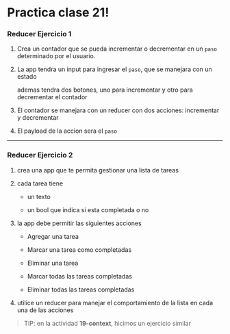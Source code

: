 # Practica clase 21!

### Reducer Ejercicio 1

1. Crea un contador que se pueda incrementar o decrementar en un `paso` determinado por el usuario.

2. La app tendra un input para ingresar el `paso`, que se manejara con un estado

    ademas tendra dos botones, uno para incrementar y otro para decrementar el contador

3. El contador se manejara con un reducer con dos acciones: incrementar y decrementar

4. El payload de la accion sera el `paso`

---

### Reducer Ejercicio 2

1. crea una app que te permita gestionar una lista de tareas

2. cada tarea tiene
  
    - un texto
  
    - un bool que indica si esta completada o no

3. la app debe permitir las siguientes acciones
  
    - Agregar una tarea

    - Marcar una tarea como completadas

    - Eliminar una tarea

    - Marcar todas las tareas completadas
    
    - Eliminar todas las tareas completadas

4. utilice un reducer para manejar el comportamiento de la lista en cada una de las acciones

> TIP: en la actividad **19-context**, hicimos un ejercicio similar